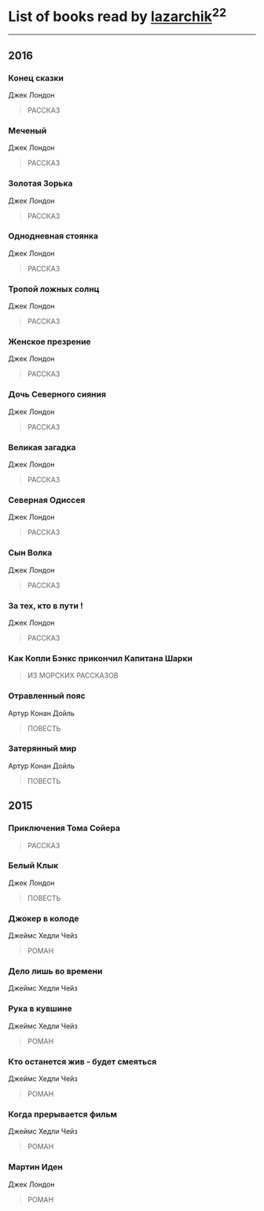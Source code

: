 # List of books read by [lazarchik](http://vk.com/id34754901)<sup>22</sup>
---

## 2016

### Конец сказки
Джек Лондон
> РАССКАЗ


### Меченый
Джек Лондон
> РАССКАЗ


### Золотая Зорька
Джек Лондон
> РАССКАЗ


### Однодневная стоянка
Джек Лондон
> РАССКАЗ


### Тропой ложных солнц
Джек Лондон
> РАССКАЗ


### Женское презрение
Джек Лондон
> РАССКАЗ


### Дочь Северного сияния
Джек Лондон
> РАССКАЗ


### Великая загадка
Джек Лондон
> РАССКАЗ


### Северная Одиссея
Джек Лондон
> РАССКАЗ


### Сын Волка
Джек Лондон
> РАССКАЗ


### За тех, кто в пути !
Джек Лондон
> РАССКАЗ


### Как Копли Бэнкс прикончил Капитана Шарки
> ИЗ МОРСКИХ РАССКАЗОВ


### Отравленный пояс
Артур Конан Дойль
> ПОВЕСТЬ


### Затерянный мир
Артур Конан Дойль
> ПОВЕСТЬ



## 2015

### Приключения Тома Сойера
> РАССКАЗ


### Белый Клык
Джек Лондон
> ПОВЕСТЬ


### Джокер в колоде
Джеймс Хедли Чейз
> РОМАН


### Дело лишь во времени
Джеймс Хедли Чейз


### Рука в кувшине
Джеймс Хедли Чейз
> РОМАН


### Кто останется жив - будет смеяться
Джеймс Хедли Чейз
> РОМАН


### Когда прерывается фильм
Джеймс Хедли Чейз
> РОМАН


### Мартин Иден
Джек Лондон
> РОМАН



